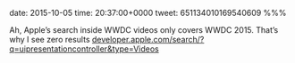 date: 2015-10-05
time: 20:37:00+0000
tweet: 651134010169540609
%%%

Ah, Apple’s search inside WWDC videos only covers WWDC 2015. That’s why I see zero results [developer.apple.com/search/?q=uipresentationcontroller&type=Videos](https://developer.apple.com/search/?q=uipresentationcontroller&type=Videos)
